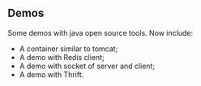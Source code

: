 ## Demos

Some demos with java open source tools. Now include:

- A container similar to tomcat;
- A demo with Redis client;
- A demo with socket of server and client;
- A demo with Thrift.
